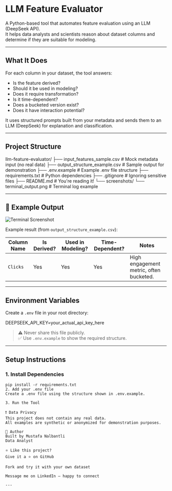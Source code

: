 # LLM Feature Evaluator

A Python-based tool that automates feature evaluation using an LLM (DeepSeek API).  
It helps data analysts and scientists reason about dataset columns and determine if they are suitable for modeling.

---

## What It Does

For each column in your dataset, the tool answers:
- Is the feature derived?
- Should it be used in modeling?
- Does it require transformation?
- Is it time-dependent?
- Does a bucketed version exist?
- Does it have interaction potential?

It uses structured prompts built from your metadata and sends them to an LLM (DeepSeek) for explanation and classification.

---

## Project Structure

  llm-feature-evaluator/
    ├── input_features_sample.csv # Mock metadata input (no real data)
    ├── output_structure_example.csv # Sample output for demonstration
    ├── .env.example # Example .env file structure
    ├── requirements.txt # Python dependencies
    ├── .gitignore # Ignoring sensitive files
    ├── README.md # You're reading it!
    └── screenshots/
    └── terminal_output.png # Terminal log example

---

## 🧪 Example Output

![Terminal Screenshot](screenshots/terminal_screenshot_2.png)

Example result (from `output_structure_example.csv`):

| Column Name     | Is Derived? | Used in Modeling? | Time-Dependent? | Notes                                     |
|----------------|-------------|-------------------|------------------|-------------------------------------------|
| `Clicks`       | Yes         | Yes               | Yes              | High engagement metric, often bucketed.   |

---

## Environment Variables

Create a `.env` file in your root directory:

DEEPSEEK_API_KEY=your_actual_api_key_here

> ⚠️ Never share this file publicly.  
> ✅ Use `.env.example` to show the required structure.

---

## Setup Instructions

### 1. Install Dependencies
```
pip install -r requirements.txt
2. Add your .env file
Create a .env file using the structure shown in .env.example.

3. Run the Tool

❗ Data Privacy
This project does not contain any real data.
All examples are synthetic or anonymized for demonstration purposes.

👋 Author
Built by Mustafa Nalbantli
Data Analyst

⭐️ Like this project?
Give it a ⭐ on GitHub

Fork and try it with your own dataset

Message me on LinkedIn — happy to connect

---







